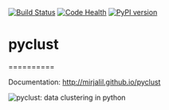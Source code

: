 
[![Build Status](https://travis-ci.org/mirjalil/pyclust.svg?branch=dev)](https://travis-ci.org/mirjalil/pyclust.svg)
[![Code Health](https://landscape.io/github/mirjalil/pyclust/master/landscape.svg?style=flat)](https://landscape.io/github/mirjalil/pyclust)
[![PyPI version](https://badge.fury.io/py/pyclust.svg)](http://badge.fury.io/py/pyclust)

# pyclust
==========




Documentation: http://mirjalil.github.io/pyclust

![pyclust: data clustering in python](https://github.com/mirjalil/pyclust/blob/master/docs/images/pyclust-logo-tentative.png)
